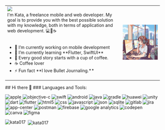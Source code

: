  <table>
    <tr>
        <td>
            <!-- Typing SVG by DenverCoder1 - https://github.com/DenverCoder1/readme-typing-svg -->
            <img src="https://readme-typing-svg.demolab.com?font=Rouge+Script&size=30&pause=1000&color=4ED3C0&width=435&lines=Hi%2C+I'am+Kata++%F0%9F%91%8B;I'am+Mobile+Application+Developer+%F0%9F%93%B1;I'am+Flutter+Developer+%F0%9F%96%A5;I+%E2%9D%A4%EF%B8%8F+UI+Design"/>
            <br/>
            I'm Kata, a freelance mobile and web developer. My goal is to provide you with the best possible solution with my knowledge, both in terms of application and web development. 💻💖☕
            <br/>
            <br/>
            <ul>
                <li>🔭 I’m currently working on mobile development </li>
                <li>🌱 I’m currently learning **Flutter, SwiftUI** </li>
                <li>🎯 Every good story starts with a cup of coffee.</li>
                <li>☕ Coffee lover</li>
                <li>⚡ Fun fact **I love Bullet Journaling.**</li>
            </ul>
        </td>
         <td>
            <img src="/Images/kata.png" width="500" title="hover text">
        </td>
    </tr>
</table>
## Hi there 👋
### Languages and Tools:

<br/>
<p align="left">
<img src="https://www.vectorlogo.zone/logos/apple/apple-icon.svg" alt="apple" width="22" height="22"/> 
<img src="https://www.vectorlogo.zone/logos/apple_objectivec/apple_objectivec-icon.svg" alt="objective-c" width="22" height="22"/>
<img src="https://www.vectorlogo.zone/logos/swift/swift-icon.svg" alt="swift" width="22" height="22"/>
<img src="https://www.vectorlogo.zone/logos/android/android-icon.svg" alt="android" width="22" height="22"/> 
<img src="https://www.vectorlogo.zone/logos/java/java-icon.svg" alt="java" width="22" height="22"/> 
<img src="https://www.vectorlogo.zone/logos/gradle/gradle-icon.svg" alt="gradle" width="22" height="22"/> 
<img src="https://www.vectorlogo.zone/logos/huawei/huawei-icon.svg" alt="huawei" width="22" height="22"/> 
<img src="https://www.vectorlogo.zone/logos/unity3d/unity3d-icon.svg" alt="unity" width="22" height="22"/> 
<img src="https://www.vectorlogo.zone/logos/dartlang/dartlang-icon.svg" alt="dart" width="22" height="22"/> 
<img src="https://www.vectorlogo.zone/logos/flutterio/flutterio-icon.svg" alt="flutter" width="22" height="22"/>
<img src="https://www.vectorlogo.zone/logos/w3_html5/w3_html5-icon.svg" alt="html5" width="22" height="22"/>
<img src="https://www.vectorlogo.zone/logos/w3_css/w3_css-icon.svg" alt="css" width="22" height="22"/>
<img src="https://www.vectorlogo.zone/logos/javascript/javascript-icon.svg" alt="javascript" width="22" height="22"/> 
<img src="https://www.vectorlogo.zone/logos/json/json-icon.svg" alt="json" width="22" height="22"/> 
<img src="https://www.vectorlogo.zone/logos/sqlite/sqlite-icon.svg" alt="sqlite" width="22" height="22"/> 
<img src="https://www.vectorlogo.zone/logos/gitlab/gitlab-icon.svg" alt="gitlab" width="22" height="22"/> 
<img src="https://www.vectorlogo.zone/logos/atlassian_jira/atlassian_jira-icon.svg" alt="jira" width="22" height="22"/> 
<img src="https://www.vectorlogo.zone/logos/appcenterms/appcenterms-icon.svg" alt="app-center" width="22" height="22"/> 
<img src="https://www.vectorlogo.zone/logos/getpostman/getpostman-icon.svg" alt="postman" width="22" height="22"/> 
<img src="https://www.vectorlogo.zone/logos/firebase/firebase-icon.svg" alt="firebase" width="22" height="22"/>
<img src="https://www.vectorlogo.zone/logos/google_analytics/google_analytics-icon.svg" alt="google analytics" width="22" height="22"/> 
<img src="https://www.vectorlogo.zone/logos/codepen/codepen-icon.svg" alt="codepen" width="22" height="22"/> 
<img src="https://www.vectorlogo.zone/logos/canva/canva-icon.svg" alt="canva" width="22" height="22"/> 
<img src="https://www.vectorlogo.zone/logos/figma/figma-icon.svg" alt="figma" width="22" height="22"/> 

<p>
    <img align="left" src="https://github-readme-stats.vercel.app/api/top-langs/?username=kata017&layout=compact&hide=html" alt="kata017"/>
</p>

<p>
    &nbsp;
    <img align="center" src="https://github-readme-stats.vercel.app/api?username=kata017&show_icons=true" alt="kata017"/>
</p>


<!-- Social badges section 
<br/>
<p align="center">
    <a href="https://github.com/kata017?tab=repositories&sort=stargazers">
        <img alt="total stars" title="Total stars on GitHub" src="https://custom-icon-badges.demolab.com/github/stars/kata017?color=3ea899&style=for-the-badge&labelColor=4ED3C0&logo=star"/>
    </a>
    <a href="https://github.com/kata017?tab=followers">
        <img alt="followers" title="Follow me on Github" src="https://custom-icon-badges.demolab.com/github/followers/kata017?color=ff8282&labelColor=ff6363&style=for-the-badge&logo=person-add&label=Follow&logoColor=white"/>
    </a>
</p>-->